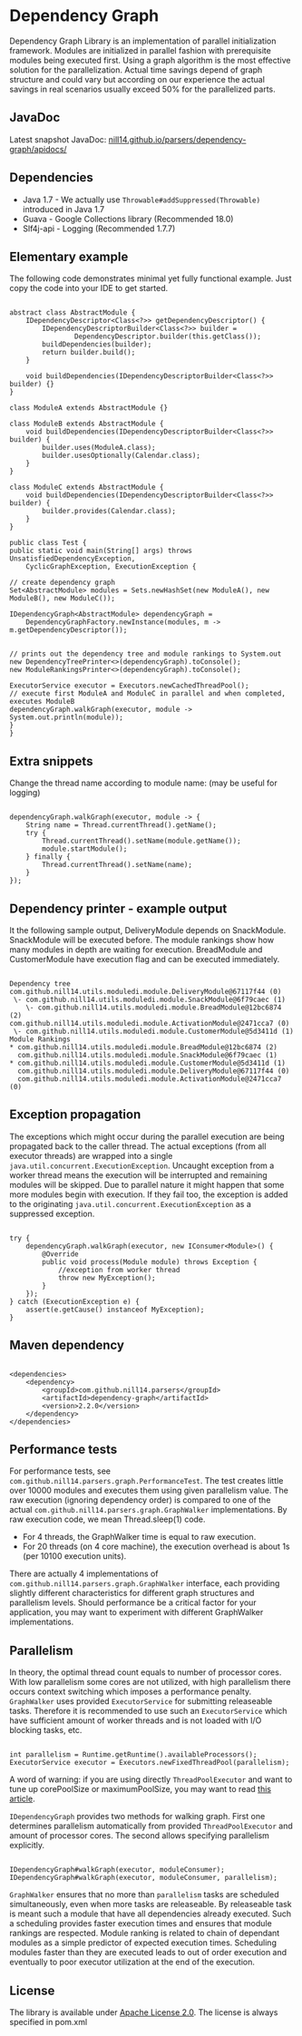 Dependency Graph
================

Dependency Graph Library is an implementation of parallel initialization framework.
Modules are initialized in parallel fashion with prerequisite modules being executed first.
Using a graph algorithm is the most effective solution for the parallelization.
Actual time savings depend of graph structure and could vary
but according on our experience the actual savings in real scenarios usually exceed 50% for the parallelized parts.

JavaDoc
-------

Latest snapshot JavaDoc: [nill14.github.io/parsers/dependency-graph/apidocs/](https://nill14.github.io/parsers/dependency-graph/apidocs/)

Dependencies
------------

 * Java 1.7 - We actually use <code>Throwable#addSuppressed(Throwable)</code> introduced in Java 1.7
 * Guava - Google Collections library (Recommended 18.0)
 * Slf4j-api - Logging (Recommended 1.7.7)
 

Elementary example
------------------

The following code demonstrates minimal yet fully functional example. Just copy the code into your IDE to get started.

<pre><code>
abstract class AbstractModule {
	IDependencyDescriptor&lt;Class&lt;?&gt;&gt; getDependencyDescriptor() {
		IDependencyDescriptorBuilder&lt;Class&lt;?&gt;&gt; builder = 
				DependencyDescriptor.builder(this.getClass());
		buildDependencies(builder);
		return builder.build();
	}

	void buildDependencies(IDependencyDescriptorBuilder&lt;Class&lt;?&gt;&gt; builder) {}
}

class ModuleA extends AbstractModule {}

class ModuleB extends AbstractModule {
	void buildDependencies(IDependencyDescriptorBuilder&lt;Class&lt;?&gt;&gt; builder) {
		builder.uses(ModuleA.class);
		builder.usesOptionally(Calendar.class);
	}
}

class ModuleC extends AbstractModule {
	void buildDependencies(IDependencyDescriptorBuilder&lt;Class&lt;?&gt;&gt; builder) {
		builder.provides(Calendar.class);
	}
}

public class Test {
public static void main(String[] args) throws UnsatisfiedDependencyException, 
	CyclicGraphException, ExecutionException {
	
// create dependency graph
Set&lt;AbstractModule&gt; modules = Sets.newHashSet(new ModuleA(), new ModuleB(), new ModuleC());

IDependencyGraph&lt;AbstractModule&gt; dependencyGraph = 
	DependencyGraphFactory.newInstance(modules, m -&gt; m.getDependencyDescriptor());


// prints out the dependency tree and module rankings to System.out
new DependencyTreePrinter&lt;&gt;(dependencyGraph).toConsole();
new ModuleRankingsPrinter&lt;&gt;(dependencyGraph).toConsole();

ExecutorService executor = Executors.newCachedThreadPool();
// execute first ModuleA and ModuleC in parallel and when completed, executes ModuleB
dependencyGraph.walkGraph(executor, module -&gt; System.out.println(module));
}
}
</code></pre>

Extra snippets
--------------

Change the thread name according to module name: (may be useful for logging)
<pre><code>
dependencyGraph.walkGraph(executor, module -> {
	String name = Thread.currentThread().getName();
	try {
		Thread.currentThread().setName(module.getName());
		module.startModule();
	} finally {
		Thread.currentThread().setName(name);
	}
});
</code></pre>


Dependency printer - example output
-----------------------------------

It the following sample output, DeliveryModule depends on SnackModule. SnackModule will be executed before.
The module rankings show how many modules in depth are waiting for execution.
BreadModule and CustomerModule have execution flag and can be executed immediately.

<pre><code>
Dependency tree
com.github.nill14.utils.moduledi.module.DeliveryModule@67117f44 (0)
 \- com.github.nill14.utils.moduledi.module.SnackModule@6f79caec (1)
    \- com.github.nill14.utils.moduledi.module.BreadModule@12bc6874 (2)
com.github.nill14.utils.moduledi.module.ActivationModule@2471cca7 (0)
 \- com.github.nill14.utils.moduledi.module.CustomerModule@5d3411d (1)
Module Rankings
* com.github.nill14.utils.moduledi.module.BreadModule@12bc6874 (2)
  com.github.nill14.utils.moduledi.module.SnackModule@6f79caec (1)
* com.github.nill14.utils.moduledi.module.CustomerModule@5d3411d (1)
  com.github.nill14.utils.moduledi.module.DeliveryModule@67117f44 (0)
  com.github.nill14.utils.moduledi.module.ActivationModule@2471cca7 (0)
</code></pre>


Exception propagation
---------------------

The exceptions which might occur during the parallel execution are being propagated back to the caller thread.
The actual exceptions (from all executor threads) are wrapped into a single `java.util.concurrent.ExecutionException`.
Uncaught exception from a worker thread means the execution will be interrupted and remaining modules will be skipped.
Due to parallel nature it might happen that some more modules begin with execution. If they fail too, 
the exception is added to the originating `java.util.concurrent.ExecutionException` as a suppressed exception.

<pre><code>
try {
	dependencyGraph.walkGraph(executor, new IConsumer&lt;Module&gt;() {
		@Override
		public void process(Module module) throws Exception {
			//exception from worker thread	
			throw new MyException();
		}
	});
} catch (ExecutionException e) {
	assert(e.getCause() instanceof MyException);
}	
</code></pre>


Maven dependency
---------------

<pre><code>
&lt;dependencies&gt;
	&lt;dependency&gt;
		&lt;groupId&gt;com.github.nill14.parsers&lt;/groupId&gt;
		&lt;artifactId&gt;dependency-graph&lt;/artifactId&gt;
		&lt;version&gt;2.2.0&lt;/version&gt;
	&lt;/dependency&gt;
&lt;/dependencies&gt;
</code></pre>


Performance tests
-----------------

For performance tests, see `com.github.nill14.parsers.graph.PerformanceTest`.
The test creates little over 10000 modules and executes them using given parallelism value. 
The raw execution (ignoring dependency order) is compared to one of the actual 
`com.github.nill14.parsers.graph.GraphWalker` implementations. By raw execution code, we mean Thread.sleep(1) code.

 * For 4 threads, the GraphWalker time is equal to raw execution.
 * For 20 threads (on 4 core machine), the execution overhead is about 1s (per 10100 execution units).
 
There are actually 4 implementations of `com.github.nill14.parsers.graph.GraphWalker` interface, 
each providing slightly different characteristics for different graph structures and parallelism levels.
Should performance be a critical factor for your application, you may want to experiment with different GraphWalker implementations.   


Parallelism
-----------

In theory, the optimal thread count equals to number of processor cores.
With low parallelism some cores are not utilized, with high parallelism there occurs context switching
which imposes a performance penalty. `GraphWalker` uses provided `ExecutorService` for submitting releaseable tasks.
Therefore it is recommended to use such an `ExecutorService` which have sufficient amount of worker threads 
and is not loaded with I/O blocking tasks, etc.

<pre><code>
int parallelism = Runtime.getRuntime().availableProcessors();
ExecutorService executor = Executors.newFixedThreadPool(parallelism);
</code></pre>

A word of warning: if you are using directly `ThreadPoolExecutor` and want to tune up corePoolSize or maximumPoolSize,
you may want to read [this article](http://www.bigsoft.co.uk/blog/index.php/2009/11/27/rules-of-a-threadpoolexecutor-pool-size).	

`IDependencyGraph` provides two methods for walking graph. First one determines parallelism automatically 
from provided `ThreadPoolExecutor` and amount of processor cores. The second allows specifying parallelism explicitly.

<pre><code>
IDependencyGraph#walkGraph(executor, moduleConsumer);
IDependencyGraph#walkGraph(executor, moduleConsumer, parallelism);
</code></pre>

`GraphWalker` ensures that no more than `parallelism` tasks are scheduled simultaneously, even when more tasks
are releaseable. By releaseable task is meant such a module that have all dependencies already executed.
Such a scheduling provides faster execution times and ensures that module rankings are respected.
Module ranking is related to chain of dependant modules as a simple predictor of expected execution times. Scheduling modules faster
than they are executed leads to out of order execution and eventually to poor executor utilization at the end of the execution. 

License
-------

The library is available under [Apache License 2.0](http://www.spdx.org/licenses/Apache-2.0).
The license is always specified in pom.xml


 